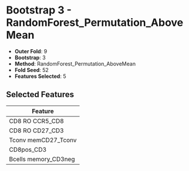 # Bootstrap 3 - RandomForest_Permutation_AboveMean

- **Outer Fold**: 9
- **Bootstrap**: 3
- **Method**: RandomForest_Permutation_AboveMean
- **Fold Seed**: 52
- **Features Selected**: 5

## Selected Features

| Feature |
|---------|
| CD8 RO CCR5_CD8 |
| CD8 RO CD27_CD3 |
| Tconv memCD27_Tconv |
| CD8pos_CD3 |
| Bcells memory_CD3neg |
